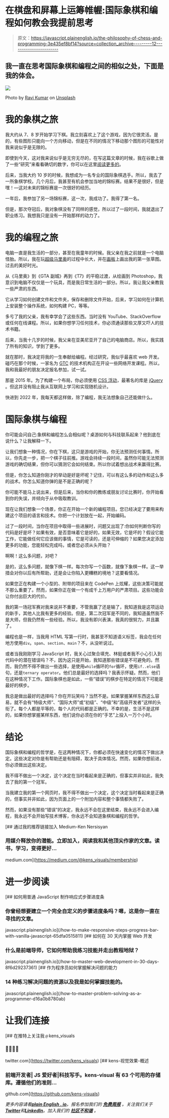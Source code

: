 # 在棋盘和屏幕上运筹帷幄:国际象棋和编程如何教会我提前思考

> 原文：<https://javascript.plainenglish.io/the-philosophy-of-chess-and-programming-3e435ef8bf14?source=collection_archive---------12----------------------->

## 我一直在思考国际象棋和编程之间的相似之处，下面是我的体会。

![](img/ab4a60ed52041130bad198d158a71a2f.png)

Photo by [Ravi Kumar](https://unsplash.com/@vtr?utm_source=medium&utm_medium=referral) on [Unsplash](https://unsplash.com?utm_source=medium&utm_medium=referral)

# 我的象棋之旅

我大约从 7、8 岁开始学习下棋。我立刻喜欢上了这个游戏，因为它很灵活。是的，有些图形只能向一个方向移动，但是在不同的情况下移动那个图形的可能性对我来说似乎是无限的。

即使到今天，这对我来说似乎是无穷无尽的，在写这篇文章的时候，我在谷歌上做了一些“研究”来看看确切的数字，你可以在这里[阅读更多的](https://www.popsci.com/science/article/2010-12/fyi-how-many-different-ways-can-chess-game-unfold/)。

后来，当我大约 10 岁的时候，我想成为一名专业的国际象棋选手。所以，我去了一所象棋学校。几个月后，我甚至有机会参加当地的锦标赛。结果不是很好，但是嘿！—这对未来的锦标赛是一次很好的经历。

一年后，我参加了另一场锦标赛，这一次，我成功了。我得了第一名。

但是，那次夺冠后，我对象棋没有了同样的感觉，所以过了一段时间，我就退出了职业练习。我想我只是没有一开始那样的动力了。

# 我的编程之旅

电脑一直是我生活的一部分，甚至在我童年的时候。我父亲在我之前就是一个电脑怪胎。所以，我在玩[超级马里奥](https://supermario-game.com)的过程中长大，并在[画板](https://jspaint.app/#local:d47addf09174c8)上画出我的第一张草图。过去的美好时光。

从《马里奥》到《GTA 副城》再到《T7》的平稳过渡，从绘画到 Photoshop，我意识到电脑不仅仅是一个玩具，而是我日常生活的一部分。所以，我让我父亲教我一些严肃的东西。

它从学习如何创建文件和文件夹，保存和删除文件开始，后来，学习如何在计算机上安装整个操作系统，如何构建 PC，等等。

多亏了我的父亲，我有幸学会了这些东西。当时没有 YouTube、StackOverflow 或任何在线课程。所以，如果你想学习任何技术，你必须通读那些又厚又吓人的技术书籍。

后来，当我十几岁的时候，我父亲在亚美尼亚开了自己的电脑商店。所以，我实践了所有的知识，学到了更多。

就在那时，我决定将我的一生奉献给编程。经过研究，我似乎最喜欢 web 开发。碰巧在那个时候，一家名为 [GTC](https://gtc.am) 的技术机构正在开设一些网络开发课程。所以，我和我最好的朋友决定报名参加，试一试。

那是 2015 年。为了构建一个布局，你必须使用 [CSS 浮动](https://developer.mozilla.org/en-US/docs/Web/CSS/float)，最著名的库是 [jQuery](https://jquery.com) 。但这并没有阻止我从互联网上学习和实现随机设计。

快进到 2022 年，我每天都这样做，除了编程，我无法想象自己还能做什么。

# 国际象棋与编程

你可能会问自己:象棋和编程怎么会相似呢？桌游如何与科技联系起来？他到底在说什么？让我解释一下。

让我们想象一种情况，你在下棋，这只是游戏的开始，你无法预测任何事情。所以，你先走一步，把一个棋子往前推。游戏会持续一段时间，虽然你可能无法预测游戏的确切结果，但你可以猜测它会如何结束。所以你试着想出战术来赢得比赛。

但是，你怎么知道你刚才的举动是好是坏呢？记住，可以有这么多的动作和这么多的战术。你怎么知道你弹的是不是正确的呢？

你可能不能马上说出来，但是后来，当你和你的教练或朋友讨论比赛时，你开始看到你的失误，并倾向于从中吸取教训。

现在让我们想象一个场景，你正在开始一个新的编程项目。您已经决定了要用来构建这个项目的语言和技术。你把一个计划放在一起，开始编码。

过了一段时间，当你在项目中取得一些进展时，问题又出现了:你如何判断你写的代码是好是坏？如果有效，是否意味着它是好的，如果无效，它是坏的？假设它能工作，它能做任何它应该做的事情，它是可读的，还是可伸缩的？如果您决定添加更多的功能，您能轻松完成吗，或者您必须从头开始？

啊啊！这么多问题，对吧？

是的，这么多问题，就像下棋一样。每次你写一个函数，就像下象棋一样。这一举措会对你以后有所帮助，还是会让你陷入更糟糕的境地？这要看情况。

如果您正在构建一个小型的、附带的项目来在 CodePen 上炫耀，这些决策可能就不那么重要了。然而，如果你正在做一个有成千上万用户的严肃项目。这些功能会让你付出巨大的代价。

我的第一场冠军赛对我来说并不重要，不管我赢了还是输了，我知道我是这项运动的新手，其他人比我有更多的经验。但是，第二次冠军是不同的，我知道虽然我不是大师，但我仍然有一些经验。所以，我没有即兴表演，我真的很努力，并且赢了。

编程也是一样，当我用 HTML 写第一行时，我甚至不知道语义标签，我会在任何地方使用`div`。`span`、`section`、`main`？不，从没听说过。

或者当我刚刚学习 JavaScript 时，我关心过聚合填充、林挺或者我不小心引入到代码中的潜在错误吗？不，因为这只是开始，我知道那些错误是不可避免的。然而，我仍然不得不做出一些选择，是使用`while`循环的`for`循环，使用`if..else`语句，还是`ternary operator`。他们总是最好的选择吗？我表示怀疑。然而，他们在这种情况下工作。国际象棋也是如此，一些“错误”的棋步在特定的情况下可能是最好的棋步。

我总是做出最好的选择吗？你在开玩笑吗？当然不是。如果掌握某样东西这么容易，就不会有“特级大师”、“国际大师”或“初级”、“中级”和“高级开发者”这样的头衔了。每个人都是平等的，每个人的代码都是正确的。不幸的是，生活不是这样的，如果你想掌握某样东西，他们说你必须在你的“手艺”上投入一万个小时。

# 结论

国际象棋和编程的哲学是，在这两种情况下，你都必须在快速变化的情况下做出决定。这些决定对你是有帮助还是有阻碍，取决于具体情况。然而，如果你想前进，你必须做出这些决定。

我不得不做出一个决定，这个决定在当时看起来是正确的，但事实并非如此，我失去了我的第一个冠军。

当我建立我的第一个网页时，我不得不做出一个决定，这个决定当时看起来是正确的，但事实并非如此，因为页面上的一个附加内容和整个事情都失败了。

然而，如果没有那些“错误”的决定，我永远不会在这里结束，我永远不会进入编程，我永远不会开始写技术博客，你永远不会知道象棋和编程的哲学。

[](https://medium.com/@kens_visuals/membership) [## 通过我的推荐链接加入 Medium-Ken Nersisyan

### 用媒介释放你的潜能。立即加入，阅读我和其他顶尖作家的文章。读书，学习，变得更好…

medium.com](https://medium.com/@kens_visuals/membership) 

# 进一步阅读

[](/how-to-make-responsive-steps-progress-bar-with-vanilla-javascript-65dfa0515811) [## 如何用普通 JavaScript 制作响应式步骤进度条

### 你曾经想要建立一个完全自定义的步骤进度条吗？嗯，这是你一直在寻找的文章。

javascript.plainenglish.io](/how-to-make-responsive-steps-progress-bar-with-vanilla-javascript-65dfa0515811) [](/how-to-master-web-development-in-30-days-8f6d29237361) [## 如何在 30 天内掌握 Web 开发

### 什么是前端导师，它如何帮助我练习技能并走出教程地狱？

javascript.plainenglish.io](/how-to-master-web-development-in-30-days-8f6d29237361) [](/how-to-master-problem-solving-as-a-programmer-d16a0b8780ab) [## 作为程序员如何掌握解决问题的能力

### 14 种练习解决问题的资源以及我是如何掌握技能的。

javascript.plainenglish.io](/how-to-master-problem-solving-as-a-programmer-d16a0b8780ab) 

# 让我们连接

[](https://twitter.com/kens_visuals) [## 在推特上关注我﹫kens_visuals

### 👨🏻‍💻👾

twitter.com](https://twitter.com/kens_visuals) [](https://github.com/kens-visuals) [## kens-视觉效果-概述

### 前端开发者| JS 爱好者|科技写手。kens-visual 有 63 个可用的存储库。遵循他们的准则…

github.com](https://github.com/kens-visuals) 

*更多内容请看*[***plain English . io***](https://plainenglish.io/)*。报名参加我们的* [***免费周报***](http://newsletter.plainenglish.io/) *。关注我们关于*[***Twitter***](https://twitter.com/inPlainEngHQ)*和*[***LinkedIn***](https://www.linkedin.com/company/inplainenglish/)*。加入我们的* [***社区不和谐***](https://discord.gg/GtDtUAvyhW) *。*